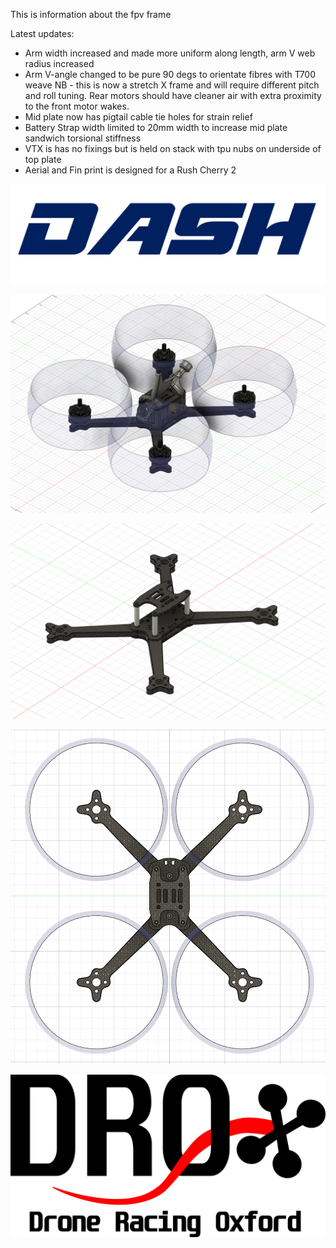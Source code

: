 This is information about the fpv frame

Latest updates:
- Arm width increased and made more uniform along length, arm V web radius increased 
- Arm V-angle changed to be pure 90 degs to orientate fibres with T700 weave NB - this is now a stretch X frame and will require different pitch and roll tuning. Rear motors should have cleaner air with extra proximity to the front motor wakes.
- Mid plate now has pigtail cable tie holes for strain relief
- Battery Strap width limited to 20mm width to increase mid plate sandwich torsional stiffness
- VTX is has no fixings but is held on stack with tpu nubs on underside of top plate
- Aerial and Fin print is designed for a Rush Cherry 2
  

![image](images/dash_logo.png)

![image](images/complete.png)

![image](images/frame.png)

![image](images/frame_above.png)

![image](images/Logo.png)
